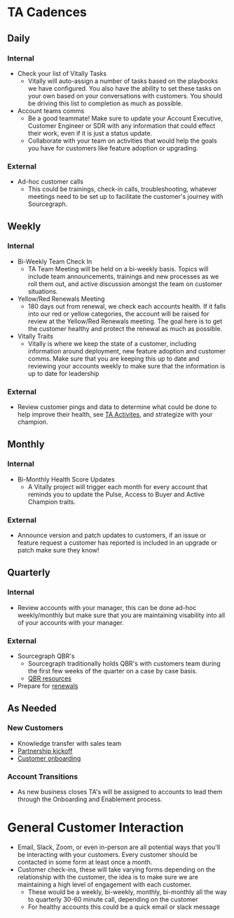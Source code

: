 # TA Cadences

## Daily

### Internal

- Check your list of Vitally Tasks
  - Vitally will auto-assign a number of tasks based on the playbooks we have configured. You also have the ability to set these tasks on your own based on your conversations with customers. You should be driving this list to completion as much as possible.
- Account teams comms
  - Be a good teammate! Make sure to update your Account Executive, Customer Engineer or SDR with any information that could effect their work, even if it is just a status update.
  - Collaborate with your team on activities that would help the goals you have for customers like feature adoption or upgrading.

### External

- Ad-hoc customer calls
  - This could be trainings, check-in calls, troubleshooting, whatever meetings need to be set up to facilitate the customer's journey with Sourcegraph.

## Weekly

### Internal

- Bi-Weekly Team Check In
  - TA Team Meeting will be held on a bi-weekly basis. Topics will include team announcements, trainings and new processes as we roll them out, and active discussion amongst the team on customer situations.
- Yellow/Red Renewals Meeting
  - 180 days out from renewal, we check each accounts health. If it falls into our red or yellow categories, the account will be raised for review at the Yellow/Red Renewals meeting. The goal here is to get the customer healthy and protect the renewal as much as possible.
- Vitally Traits
  - Vitally is where we keep the state of a customer, including information around deployment, new feature adoption and customer comms. Make sure that you are keeping this up to date and reviewing your accounts weekly to make sure that the information is up to date for leadership

### External

- Review customer pings and data to determine what could be done to help improve their health, see [TA Activites](../ta-activites.md), and strategize with your champion.

## Monthly

### Internal

- Bi-Monthly Health Score Updates
  - A Vitally project will trigger each month for every account that reminds you to update the Pulse, Access to Buyer and Active Champion traits.

### External

- Announce version and patch updates to customers, if an issue or feature request a customer has reported is included in an upgrade or patch make sure they know!

## Quarterly

### Internal

- Review accounts with your manager, this can be done ad-hoc weekly/monthly but make sure that you are maintaining visability into all of your accounts with your manager.

### External

- Sourcegraph QBR's
  - Sourcegraph traditionally holds QBR's with customers team during the first few weeks of the quarter on a case by case basis.
  - [QBR resources](../team-culture/working-with-customers.md#qbrs)
- Prepare for [renewals](../team-culture/working-with-customers.md#renewal-process)

## As Needed

### New Customers

- Knowledge transfer with sales team
- [Partnership kickoff](../team-culture/working-with-customers.md#post-sales-partnership-kickoff)
- [Customer onboarding](../team-culture/working-with-customers.md#user-onboarding)

### Account Transitions

- As new business closes TA's will be assigned to accounts to lead them through the Onboarding and Enablement process.

# General Customer Interaction

- Email, Slack, Zoom, or even in-person are all potential ways that you'll be interacting with your customers. Every customer should be contacted in some form at least once a month.
- Customer check-ins, these will take varying forms depending on the relationship with the customer, the idea is to make sure we are maintaining a high level of engagement with each customer.
  - These would be a weekly, bi-weekly, monthly, bi-monthly all the way to quarterly 30-60 minute call, depending on the customer
  - For healthy accounts this could be a quick email or slack message
